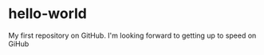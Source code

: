 hello-world
===========

My first repository on GitHub. 
I'm looking forward to getting up to speed on GiHub
